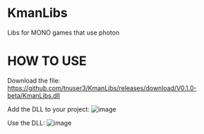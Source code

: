 # KmanLibs
Libs for MONO games that use photon

# HOW TO USE 

Download the file: https://github.com/tnuser3/KmanLibs/releases/download/V0.1.0-beta/KmanLibs.dll


Add the DLL to your project: ![image](https://user-images.githubusercontent.com/117307597/210039033-4743b0cd-26ba-43f1-90e5-b6653a936187.png)


Use the DLL: ![image](https://user-images.githubusercontent.com/117307597/210039011-eb345c13-c8e3-4c00-937c-df3fb5edf1a3.png)

